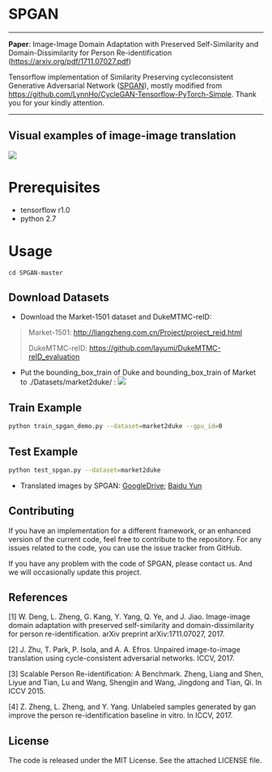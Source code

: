 # SPGAN

----------


**Paper**: Image-Image Domain Adaptation with Preserved Self-Similarity and Domain-Dissimilarity for Person Re-identification (https://arxiv.org/pdf/1711.07027.pdf)

Tensorflow implementation of Similarity Preserving cycleconsistent Generative Adversarial Network ([SPGAN](https://arxiv.org/pdf/1711.07027.pdf)), mostly modified from https://github.com/LynnHo/CycleGAN-Tensorflow-PyTorch-Simple. Thank you for your kindly attention.

----------

## Visual examples of image-image translation
![](./pics/fig1.PNG)

# Prerequisites
- tensorflow r1.0
- python 2.7

# Usage
```
cd SPGAN-master
```

## Download Datasets
- Download the Market-1501 dataset and DukeMTMC-reID:

> Market-1501:  http://liangzheng.com.cn/Project/project_reid.html 
> 
> DukeMTMC-reID: https://github.com/layumi/DukeMTMC-reID_evaluation

- Put the bounding_box_train of Duke and bounding_box_train of Market to ./Datasets/market2duke/ :
![](./pics/fig2.PNG)
## Train Example
```bash
python train_spgan_demo.py --dataset=market2duke --gpu_id=0
```

## Test Example
```bash
python test_spgan.py --dataset=market2duke
``` 
- Translated images by SPGAN: [GoogleDrive](https://drive.google.com/file/d/1gkl1U-CX4XhRHMOVWAhj95quH_iVgJux/view?usp=sharing); [Baidu Yun](https://pan.baidu.com/s/1c3P4Nug)


## Contributing

If you have an implementation for a different framework, or an enhanced version of the current code, feel free to contribute to the repository. For any issues related to the code, you can use the issue tracker from GitHub.

If you have any problem with the code of SPGAN, please contact us. And we will occasionally update this project.


## References

[1] W. Deng, L. Zheng, G. Kang, Y. Yang, Q. Ye, and J. Jiao. Image-image domain adaptation with preserved self-similarity and domain-dissimilarity for person re-identification. arXiv preprint arXiv:1711.07027, 2017. 

[2] J. Zhu, T. Park, P. Isola, and A. A. Efros. Unpaired image-to-image translation using cycle-consistent adversarial networks. ICCV, 2017.

[3] Scalable Person Re-identification: A Benchmark. Zheng, Liang and Shen, Liyue and Tian, Lu and Wang, Shengjin and Wang, Jingdong and Tian, Qi. In ICCV 2015.

[4] Z. Zheng, L. Zheng, and Y. Yang. Unlabeled samples generated by gan improve the person re-identification baseline in vitro. In ICCV, 2017.





## License

The code is released under the MIT License. See the attached LICENSE file.
